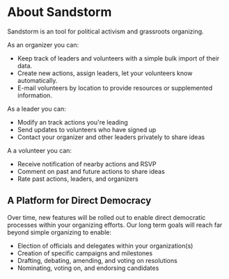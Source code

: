 # About Sandstorm

Sandstorm is an tool for political activism and grassroots organizing.

As an organizer you can:

- Keep track of leaders and volunteers with a simple bulk import of their data.
- Create new actions, assign leaders, let your volunteers know automatically.
- E-mail volunteers by location to provide resources or supplemented information.

As a leader you can:

- Modify an track actions you're leading
- Send updates to volunteers who have signed up
- Contact your organizer and other leaders privately to share ideas

A a volunteer you can:

- Receive notification of nearby actions and RSVP
- Comment on past and future actions to share ideas
- Rate past actions, leaders, and organizers

## A Platform for Direct Democracy

Over time, new features will be rolled out to enable direct democratic processes within your organizing efforts.  Our long term goals will reach far beyond simple organizing to enable:

- Election of officials and delegates within your organization(s)
- Creation of specific campaigns and milestones
- Drafting, debating, amending, and voting on resolutions
- Nominating, voting on, and endorsing candidates
